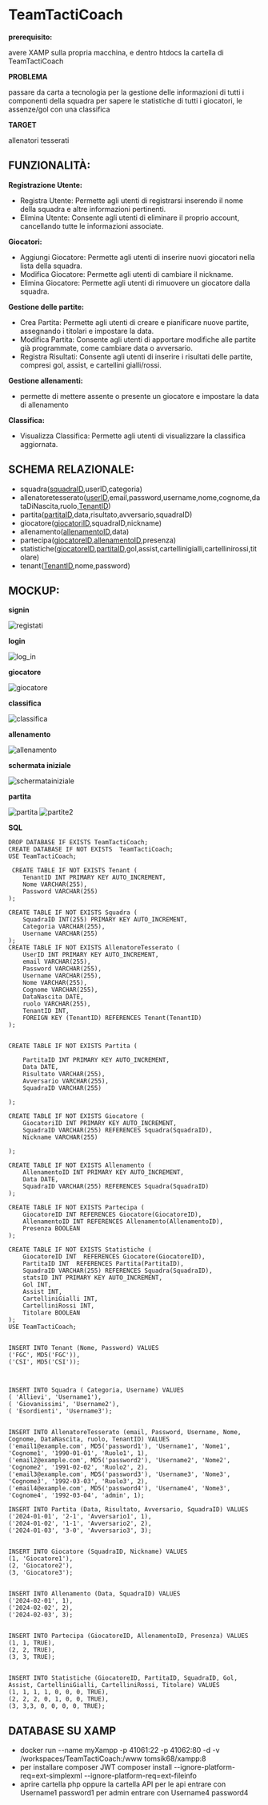 # TeamTactiCoach
**prerequisito:**

avere XAMP sulla propria macchina, e dentro htdocs la cartella di TeamTactiCoach

**PROBLEMA**

passare da carta a tecnologia per la gestione delle informazioni di tutti i componenti della squadra per sapere le statistiche di tutti i giocatori, le assenze/gol con una classifica

**TARGET**

allenatori tesserati 

## FUNZIONALITÀ:

**Registrazione Utente:**
- Registra Utente: Permette agli utenti di registrarsi inserendo il nome della squadra e altre informazioni pertinenti.
- Elimina Utente: Consente agli utenti di eliminare il proprio account, cancellando tutte le informazioni associate.

**Giocatori:**
- Aggiungi Giocatore: Permette agli utenti di inserire nuovi giocatori nella lista della squadra.
- Modifica Giocatore: Permette agli utenti di cambiare il nickname.
- Elimina Giocatore: Permette agli utenti di rimuovere un giocatore dalla squadra.

**Gestione delle partite:**
- Crea Partita: Permette agli utenti di creare e pianificare nuove partite, assegnando i titolari e impostare la data.
- Modifica Partita: Consente agli utenti di apportare modifiche alle partite già programmate, come cambiare data o avversario.
- Registra Risultati: Consente agli utenti di inserire i risultati delle partite, compresi gol, assist, e cartellini gialli/rossi.

**Gestione allenamenti:**
- permette di mettere assente o presente un giocatore e impostare la data di allenamento
  
**Classifica:**
- Visualizza Classifica: Permette agli utenti di visualizzare la classifica aggiornata.


## SCHEMA RELAZIONALE:

- squadra(<ins>squadraID</ins>,userID,categoria)
- allenatoretesserato(<ins>userID</ins>,email,password,username,nome,cognome,dataDiNascita,ruolo,<ins>TenantID</ins>)
- partita(<ins>partitaID</ins>,data,risultato,avversario,squadraID)
- giocatore(<ins>giocatoriID</ins>,squadraID,nickname)
- allenamento(<ins>allenamentoID</ins>,data)
- partecipa(<ins>giocatoreID</ins>,<ins>allenamentoID</ins>,presenza)
- statistiche(<ins>giocatoreID</ins>,<ins>partitaID</ins>,gol,assist,cartellinigialli,cartellinirossi,titolare)
- tenant(<ins>TenantID</ins>,nome,password)
## MOCKUP:

**signin**

![registati](https://github.com/maspermattia/TeamTactiCoach/assets/101709283/4a5bafa9-ebba-40c2-8f7c-6fdba5d3baac)

**login**

![log_in](https://github.com/maspermattia/TeamTactiCoach/assets/101709283/9658821b-f331-4003-ad08-0b2966eb0eb1)

**giocatore**

![giocatore](https://github.com/maspermattia/TeamTactiCoach/assets/101709283/adc93359-cb3d-45d3-8576-4a14e65b4dad)

**classifica**

![classifica](https://github.com/maspermattia/TeamTactiCoach/assets/101709283/8de2d8de-c8bd-46a2-bdf5-fe5c6317cf7e)

**allenamento**

![allenamento](https://github.com/maspermattia/TeamTactiCoach/assets/101709283/2f8fc655-9f99-4536-83fc-9a9965b4873f)

**schermata iniziale**

![schermatainiziale](https://github.com/maspermattia/TeamTactiCoach/assets/101709283/bc596190-732b-49ed-abe1-881e9a1db06f)

**partita**

![partita](https://github.com/maspermattia/TeamTactiCoach/assets/101709283/64fa6d81-f94b-45d5-8c09-c147b734418a)
![partite2](https://github.com/maspermattia/TeamTactiCoach/assets/101709283/c857b1e2-0e7c-4f84-a8f8-c896b9fa57de)

**SQL**

```
DROP DATABASE IF EXISTS TeamTactiCoach;
CREATE DATABASE IF NOT EXISTS  TeamTactiCoach;
USE TeamTactiCoach;
 
 CREATE TABLE IF NOT EXISTS Tenant (
    TenantID INT PRIMARY KEY AUTO_INCREMENT,
    Nome VARCHAR(255),
    Password VARCHAR(255)
);

CREATE TABLE IF NOT EXISTS Squadra (
    SquadraID INT(255) PRIMARY KEY AUTO_INCREMENT,
    Categoria VARCHAR(255),
    Username VARCHAR(255)
);
CREATE TABLE IF NOT EXISTS AllenatoreTesserato (
    UserID INT PRIMARY KEY AUTO_INCREMENT,
    email VARCHAR(255),
    Password VARCHAR(255),
    Username VARCHAR(255),
    Nome VARCHAR(255),
    Cognome VARCHAR(255),
    DataNascita DATE,
    ruolo VARCHAR(255),
    TenantID INT, 
    FOREIGN KEY (TenantID) REFERENCES Tenant(TenantID) 
);


CREATE TABLE IF NOT EXISTS Partita (

    PartitaID INT PRIMARY KEY AUTO_INCREMENT,
    Data DATE,
    Risultato VARCHAR(255),
    Avversario VARCHAR(255),
    SquadraID VARCHAR(255)
    
);

CREATE TABLE IF NOT EXISTS Giocatore (
    GiocatoriID INT PRIMARY KEY AUTO_INCREMENT,
    SquadraID VARCHAR(255) REFERENCES Squadra(SquadraID),
    Nickname VARCHAR(255)

);

CREATE TABLE IF NOT EXISTS Allenamento (
    AllenamentoID INT PRIMARY KEY AUTO_INCREMENT,
    Data DATE,
    SquadraID VARCHAR(255) REFERENCES Squadra(SquadraID)
);

CREATE TABLE IF NOT EXISTS Partecipa (
    GiocatoreID INT REFERENCES Giocatore(GiocatoreID),
    AllenamentoID INT REFERENCES Allenamento(AllenamentoID),
    Presenza BOOLEAN
);

CREATE TABLE IF NOT EXISTS Statistiche (
    GiocatoreID INT  REFERENCES Giocatore(GiocatoreID),  
    PartitaID INT  REFERENCES Partita(PartitaID),
    SquadraID VARCHAR(255) REFERENCES Squadra(SquadraID),
    statsID INT PRIMARY KEY AUTO_INCREMENT,
    Gol INT,
    Assist INT,
    CartelliniGialli INT,
    CartelliniRossi INT,
    Titolare BOOLEAN
);
USE TeamTactiCoach;


INSERT INTO Tenant (Nome, Password) VALUES
('FGC', MD5('FGC')),
('CSI', MD5('CSI'));



INSERT INTO Squadra ( Categoria, Username) VALUES
( 'Allievi', 'Username1'),
( 'Giovanissimi', 'Username2'),
( 'Esordienti', 'Username3');


INSERT INTO AllenatoreTesserato (email, Password, Username, Nome, Cognome, DataNascita, ruolo, TenantID) VALUES
('email1@example.com', MD5('password1'), 'Username1', 'Nome1', 'Cognome1', '1990-01-01', 'Ruolo1', 1),
('email2@example.com', MD5('password2'), 'Username2', 'Nome2', 'Cognome2', '1991-02-02', 'Ruolo2', 2),
('email3@example.com', MD5('password3'), 'Username3', 'Nome3', 'Cognome3', '1992-03-03', 'Ruolo3', 2),
('email4@example.com', MD5('password4'), 'Username4', 'Nome3', 'Cognome4', '1992-03-04', 'admin', 1);

INSERT INTO Partita (Data, Risultato, Avversario, SquadraID) VALUES
('2024-01-01', '2-1', 'Avversario1', 1),
('2024-01-02', '1-1', 'Avversario2', 2),
('2024-01-03', '3-0', 'Avversario3', 3);


INSERT INTO Giocatore (SquadraID, Nickname) VALUES
(1, 'Giocatore1'),
(2, 'Giocatore2'),
(3, 'Giocatore3');


INSERT INTO Allenamento (Data, SquadraID) VALUES
('2024-02-01', 1),
('2024-02-02', 2),
('2024-02-03', 3);


INSERT INTO Partecipa (GiocatoreID, AllenamentoID, Presenza) VALUES
(1, 1, TRUE),
(2, 2, TRUE),
(3, 3, TRUE);


INSERT INTO Statistiche (GiocatoreID, PartitaID, SquadraID, Gol, Assist, CartelliniGialli, CartelliniRossi, Titolare) VALUES
(1, 1, 1, 1, 0, 0, 0, TRUE),
(2, 2, 2, 0, 1, 0, 0, TRUE),
(3, 3,3, 0, 0, 0, 0, TRUE);

```

## DATABASE SU XAMP

-    docker run --name myXampp -p 41061:22 -p 41062:80 -d -v /workspaces/TeamTactiCoach:/www tomsik68/xampp:8
- per installare composer JWT
   composer install --ignore-platform-req=ext-simplexml --ignore-platform-req=ext-fileinfo
- aprire cartella php oppure la cartella API per le api
entrare con Username1 password1
per admin entrare con Username4 password4












